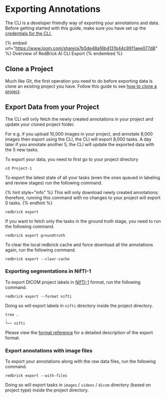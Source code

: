 # Exporting Annotations

The CLI is a developer friendly way of exporting your annotations and data. Before getting started with this guide, make sure you have set up the [credentials for the CLI.](./#create-a-credentials-config)

{% embed url="https://www.loom.com/share/a7b5de48a16b4131b44c9911aee077d8" %}
Overview of RedBrick AI CLI Export
{% endembed %}

## Clone a Project

Much like Git, the first operation you need to do before exporting data is clone an existing project you have. Follow this guide to see [how to clone a project](exporting-annotations.md#clone-a-project).&#x20;

## Export Data from your Project

The CLI will only fetch the newly created annotations in your project and update your cloned project folder.&#x20;

For e.g. if you upload 10,000 images in your project, and annotate 8,000 images then export using the CLI, the CLI will export 8,000 tasks. A day later if you annotate another 5, the CLI will update the exported data with the 5 new tasks.

To export your data, you need to first go to your project directory

```
cd Project-1
```

To export the latest state of all your tasks (even the ones queued in labeling and review stages) run the following command.&#x20;

{% hint style="info" %}
This will only download newly created annotations; therefore, running this command with no changes to your project will export 0 tasks.&#x20;
{% endhint %}

```
redbrick export
```

If you want to fetch only the tasks in the ground truth stage, you need to run the following command.

```
redbrick export groundtruth
```

To clear the local redbrick cache and force download all the annotations again, run the following command.&#x20;

```
redbrick export --clear-cache
```

### Exporting segmentations in NifTI-1

To export DICOM project labels in [NIfTI-1](https://nifti.nimh.nih.gov/nifti-1/) format, run the following command.

```
redbrick export --format nifti
```

Doing so will export labels in `nifti` directory inside the project directory.

```
tree .
.
└── nifti
```

Please view the [format reference](exporting-annotations.md#exporting-segmentations-in-nifti-1) for a detailed description of the export format.&#x20;

### Export annotations with image files

To export your annotations along with the raw data files, run the following command.

```
redbrick export --with-files
```

Doing so will export tasks in `images` / `videos` / `dicom` directory (based on project type) inside the project directory.

